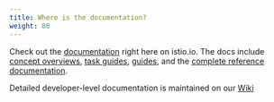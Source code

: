 ```yaml
---
title: Where is the documentation?
weight: 80
---
```


Check out the [documentation](/pt-br/docs/) right here on istio.io. The docs include
[concept overviews](/pt-br/docs/concepts/),
[task guides](/pt-br/docs/tasks/),
[guides](/pt-br/docs/examples/),
and the [complete reference documentation](/pt-br/docs/reference/).

Detailed developer-level documentation is maintained on our [Wiki](https://github.com/istio/istio/wiki)
